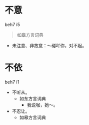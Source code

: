 



# 不意
beh7 i5
> 如皋方言词典
- 未注意、非故意：～碰吖你，对不起。

# 不依
beh7 i1
+ 不听从。
  * 如东方言词典
    - 我说咖，她～。
+ 不忍让。
  * 如皋方言词典
